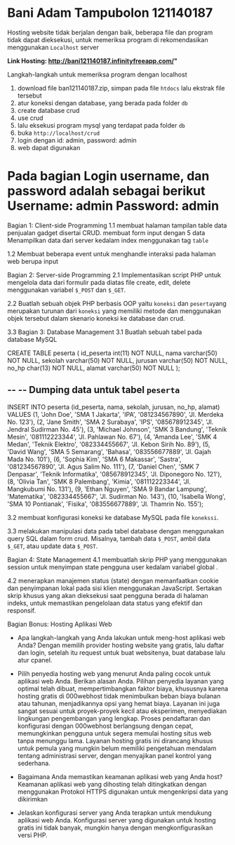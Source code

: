 **Bani Adam Tampubolon**
**121140187**
==========================================================================================================================================
Hosting website tidak berjalan dengan baik, beberapa file dan program tidak dapat dieksekusi, untuk memeriksa program di rekomendasikan menggunakan `Localhost` server

**Link Hosting: http://bani121140187.infinityfreeapp.com/"**

Langkah-langkah untuk memeriksa program dengan localhost
1. download file ban121140187.zip, simpan pada file `htdocs` lalu ekstrak file tersebut
2. atur koneksi dengan database, yang berada pada folder `db`
3. create database crud
4. use crud
5. lalu eksekusi program mysql yang terdapat pada folder `db`
6. buka `http://localhost/crud`
7. login dengan id: admin, password: admin
8. web dapat digunakan


Pada bagian Login username, dan password adalah sebagai berikut
**Username: admin**
**Password: admin**
==========================================================================================================================================


Bagian 1: Client-side Programming
1.1 membuat halaman tampilan table data penjualan gadget disertai CRUD. membuat form input dengan 5 data Menampilkan data dari server kedalam index menggunakan tag `table`

1.2 Membuat beberapa event untuk menghandle interaksi pada halaman web berupa input

Bagian 2: Server-side Programming 
2.1 Implementasikan script PHP untuk mengelola data dari formulir pada diatas file create, edit, delete menggunakan variabel `$_POST`  dan `$_GET`.


2.2  Buatlah sebuah objek PHP berbasis OOP yaitu `koneksi` dan `peserta`yang merupakan turunan dari `koneksi` yang memiliki metode dan menggunakan objek tersebut dalam skenario koneksi ke database dan crud.

3.3 Bagian 3: Database Management
3.1 Buatlah sebuah tabel pada database MySQL

CREATE TABLE peserta (
  id_peserta int(11) NOT NULL,
  nama varchar(50) NOT NULL,
  sekolah varchar(50) NOT NULL,
  jurusan varchar(50) NOT NULL,
  no_hp char(13) NOT NULL,
  alamat varchar(50) NOT NULL
);

--
-- Dumping data untuk tabel `peserta`
--

INSERT INTO peserta (id_peserta, nama, sekolah, jurusan, no_hp, alamat) VALUES
(1, 'John Doe', 'SMA 1 Jakarta', 'IPA', '081234567890', 'Jl. Merdeka No. 123'),
(2, 'Jane Smith', 'SMA 2 Surabaya', 'IPS', '085678912345', 'Jl. Jendral Sudirman No. 45'),
(3, 'Michael Johnson', 'SMK 3 Bandung', 'Teknik Mesin', '081112223344', 'Jl. Pahlawan No. 67'),
(4, 'Amanda Lee', 'SMK 4 Medan', 'Teknik Elektro', '082334455667', 'Jl. Kebon Sirih No. 89'),
(5, 'David Wang', 'SMA 5 Semarang', 'Bahasa', '083556677889', 'Jl. Gajah Mada No. 101'),
(6, 'Sophia Kim', 'SMA 6 Makassar', 'Sastra', '081234567890', 'Jl. Agus Salim No. 111'),
(7, 'Daniel Chen', 'SMK 7 Denpasar', 'Teknik Informatika', '085678912345', 'Jl. Diponegoro No. 121'),
(8, 'Olivia Tan', 'SMK 8 Palembang', 'Kimia', '081112223344', 'Jl. Mangkubumi No. 131'),
(9, 'Ethan Nguyen', 'SMA 9 Bandar Lampung', 'Matematika', '082334455667', 'Jl. Sudirman No. 143'),
(10, 'Isabella Wong', 'SMA 10 Pontianak', 'Fisika', '083556677889', 'Jl. Thamrin No. 155');

3.2  membuat konfigurasi koneksi ke database MySQL pada file `konekssi`.

3.3  melakukan manipulasi data pada tabel database dengan menggunakan query SQL dalam form crud. Misalnya, tambah data `$_POST`, ambil data `$_GET`, atau update data `$_POST`.

Bagian 4: State Management
4.1 membuatlah skrip PHP yang menggunakan session untuk menyimpan state pengguna user kedalam variabel global
.

4.2 menerapkan manajemen status (state) dengan memanfaatkan cookie dan penyimpanan lokal pada sisi klien menggunakan JavaScript. Sertakan skrip khusus yang akan dieksekusi saat pengguna berada di halaman indeks, untuk memastikan pengelolaan data status yang efektif dan responsif.

Bagian Bonus: Hosting Aplikasi Web 

- Apa langkah-langkah yang Anda lakukan untuk meng-host aplikasi web Anda?
 Dengan memilih provider hosting website yang gratis, lalu daftar dan login, setelah itu request untuk buat websitenya, buat database lalu atur cpanel.

- Pilih penyedia hosting web yang menurut Anda paling cocok untuk aplikasi web Anda. Berikan alasan Anda.
 Pilihan penyedia layanan yang optimal telah dibuat, mempertimbangkan faktor biaya, khususnya karena hosting gratis di 000webhost tidak menimbulkan beban biaya bulanan atau tahunan, menjadikannya opsi yang hemat biaya.
 Layanan ini juga sangat sesuai untuk proyek-proyek kecil atau eksperimen, menyediakan lingkungan pengembangan yang lengkap.
 Proses pendaftaran dan konfigurasi dengan 000webhost berlangsung dengan cepat, memungkinkan pengguna untuk segera memulai hosting situs web tanpa menunggu lama.
 Layanan hosting gratis ini dirancang khusus untuk pemula yang mungkin belum memiliki pengetahuan mendalam tentang administrasi server, dengan menyajikan panel kontrol yang sederhana.

- Bagaimana Anda memastikan keamanan aplikasi web yang Anda host?
 Keamanan aplikasi web yang dihosting telah ditingkatkan dengan menggunakan Protokol HTTPS digunakan untuk mengenkripsi data yang dikirimkan

- Jelaskan konfigurasi server yang Anda terapkan untuk mendukung aplikasi web Anda.
 Konfigurasi server yang digunakan untuk hosting gratis ini tidak banyak, mungkin hanya dengan mengkonfigurasikan versi PHP.
